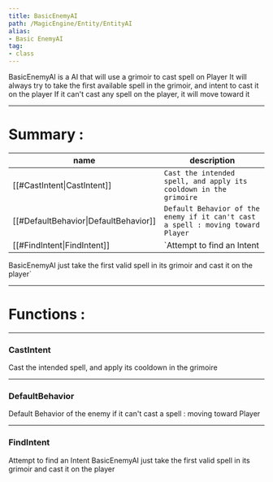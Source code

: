 ```yaml
---
title: BasicEnemyAI
path: /MagicEngine/Entity/EntityAI
alias: 
- Basic EnemyAI
tag: 
- class
---
```

BasicEnemyAI is a AI that will use a grimoir to cast spell on Player
It will always try to take the first available spell in the grimoir, and intent to cast it on the player
If it can't cast any spell on the player, it will move toward it

---
# Summary :
name|description
----|----
[[#CastIntent\|CastIntent]] | `Cast the intended spell, and apply its cooldown in the grimoire`
[[#DefaultBehavior\|DefaultBehavior]] | `Default Behavior of the enemy if it can't cast a spell : moving toward Player`
[[#FindIntent\|FindIntent]] | `Attempt to find an Intent
BasicEnemyAI just take the first valid spell in its grimoir and cast it on the player`

---
# Functions :

---
### CastIntent
Cast the intended spell, and apply its cooldown in the grimoire

---
### DefaultBehavior
Default Behavior of the enemy if it can't cast a spell : moving toward Player

---
### FindIntent
Attempt to find an Intent
BasicEnemyAI just take the first valid spell in its grimoir and cast it on the player
